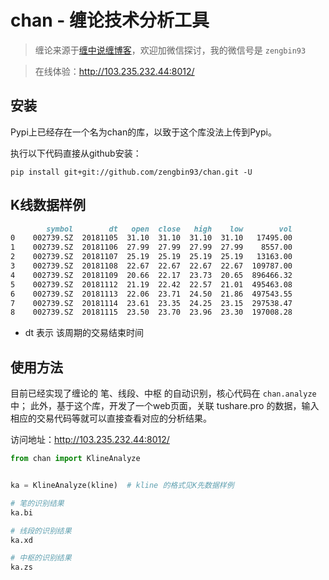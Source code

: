 # chan - 缠论技术分析工具
>缠论来源于[缠中说缠博客](http://blog.sina.com.cn/chzhshch)，欢迎加微信探讨，我的微信号是 `zengbin93`

>在线体验：http://103.235.232.44:8012/

## 安装

Pypi上已经存在一个名为chan的库，以致于这个库没法上传到Pypi。

执行以下代码直接从github安装：
```
pip install git+git://github.com/zengbin93/chan.git -U
```

## K线数据样例

```markdown
        symbol        dt   open  close   high    low        vol
0    002739.SZ  20181105  31.10  31.10  31.10  31.10   17495.00
1    002739.SZ  20181106  27.99  27.99  27.99  27.99    8557.00
2    002739.SZ  20181107  25.19  25.19  25.19  25.19   13163.00
3    002739.SZ  20181108  22.67  22.67  22.67  22.67  109787.00
4    002739.SZ  20181109  20.66  22.17  23.73  20.65  896466.32
5    002739.SZ  20181112  21.19  22.42  22.57  21.01  495463.08
6    002739.SZ  20181113  22.06  23.71  24.50  21.86  497543.55
7    002739.SZ  20181114  23.61  23.35  24.25  23.15  297538.47
8    002739.SZ  20181115  23.50  23.70  23.96  23.30  197008.28
```

* dt 表示 该周期的交易结束时间


## 使用方法

目前已经实现了缠论的 笔、线段、中枢 的自动识别，核心代码在 `chan.analyze` 中；
此外，基于这个库，开发了一个web页面，关联 tushare.pro 的数据，输入相应的交易代码等就可以直接查看对应的分析结果。

访问地址：http://103.235.232.44:8012/

```python
from chan import KlineAnalyze


ka = KlineAnalyze(kline)  # kline 的格式见K先数据样例

# 笔的识别结果
ka.bi

# 线段的识别结果
ka.xd

# 中枢的识别结果
ka.zs

```



